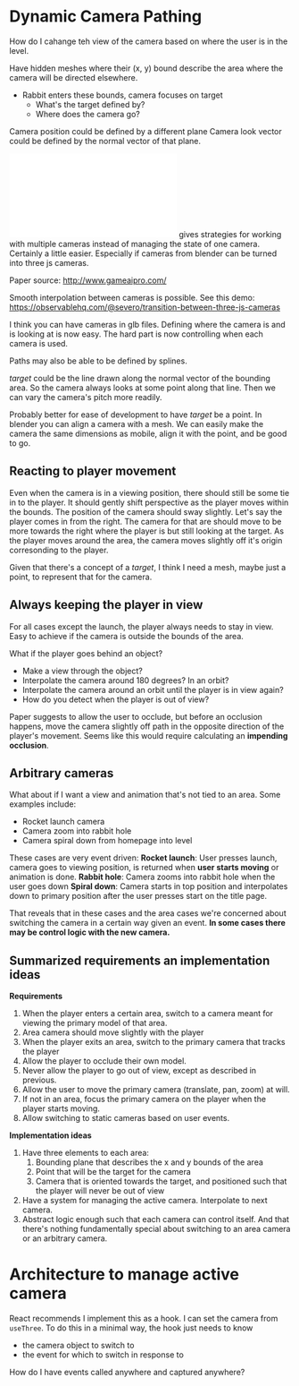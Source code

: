 # Dynamic Camera Pathing
How do I cahange teh view of the camera based on where the user is in the level. 

Have hidden meshes where their (x, y) bound describe the area where the camera will be directed elsewhere. 
- Rabbit enters these bounds, camera focuses on target
    - What's the target defined by?
    - Where does the camera go?

Camera position could be defined by a different plane
Camera look vector could be defined by the normal vector of that plane.

![This paper](GameAIPro_Chapter47_Tips_and_Tricks_for_a_Robust_Third-Person_Camera_System-MARKUP.pdf) gives strategies for working with multiple cameras instead of managing the state of one camera. Certainly a little easier. Especially if cameras from blender can be turned into three js cameras.

Paper source: http://www.gameaipro.com/

Smooth interpolation between cameras is possible. See this demo: https://observablehq.com/@severo/transition-between-three-js-cameras

I think you can have cameras in glb files. Defining where the camera is and is looking at is now easy. The hard part is now controlling when each camera is used.

Paths may also be able to be defined by splines. 

_target_ could be the line drawn along the normal vector of the bounding area. So the camera always looks at some point along that line. Then we can vary the camera's pitch more readily.

Probably better for ease of development to have _target_ be a point. In blender you can align a camera with a mesh. We can easily make the camera the same dimensions as mobile, align it with the point, and be good to go. 

## Reacting to player movement
Even when the camera is in a viewing position, there should still be some tie in to the player. It should gently shift perspective as the player moves within the bounds. The position of the camera should sway slightly. Let's say the player comes in from the right. The camera for that are should move to be more towards the right where the player is but still looking at the target. As the player moves around the area, the camera moves slightly off it's origin corresonding to the player. 

Given that there's a concept of a _target_, I think I need a mesh, maybe just a point, to represent that for the camera. 

## Always keeping the player in view
For all cases except the launch, the player always needs to stay in view. Easy to achieve if the camera is outside the bounds of the area.

What if the player goes behind an object?
- Make a view through the object?
- Interpolate the camera around 180 degrees? In an orbit?
- Interpolate the camera around an orbit until the player is in view again?
- How do you detect when the player is out of view?

Paper suggests to allow the user to occlude, but before an occlusion happens, move the camera slightly off path in the opposite direction of the player's movement. Seems like this would require calculating an **impending occlusion**. 

## Arbitrary cameras
What about if I want a view and animation that's not tied to an area. Some examples include:
- Rocket launch camera
- Camera zoom into rabbit hole
- Camera spiral down from homepage into level

These cases are very event driven:
**Rocket launch**: User presses launch, camera goes to viewing position, is returned when **user starts moving** or animation is done.
**Rabbit hole**: Camera zooms into rabbit hole when the user goes down
**Spiral down**: Camera starts in top position and interpolates down to primary position after the user presses start on the title page.

That reveals that in these cases and the area cases we're concerned about switching the camera in a certain way given an event. **In some cases there may be control logic with the new camera.**

## Summarized requirements an implementation ideas
**Requirements**
1. When the player enters a certain area, switch to a camera meant for viewing the primary model of that area. 
2. Area camera should move slightly with the player
3. When the player exits an area, switch to the primary camera that tracks the player
4. Allow the player to occlude their own model.
5. Never allow the player to go out of view, except as described in previous.
6. Allow the user to move the primary camera (translate, pan, zoom) at will.
7. If not in an area, focus the primary camera on the player when the player starts moving. 
8. Allow switching to static cameras based on user events.

**Implementation ideas**
1. Have three elements to each area:
    1. Bounding plane that describes the x and y bounds of the area
    2. Point that will be the target for the camera
    3. Camera that is oriented towards the target, and positioned such that the player will never be out of view
2. Have a system for managing the active camera. Interpolate to next camera.
3. Abstract logic enough such that each camera can control itself. And that there's nothing fundamentally special about switching to an area camera or an arbitrary camera.

# Architecture to manage active camera
React recommends I implement this as a hook. I can set the camera from `useThree`. To do this in a minimal way, the hook just needs to know
- the camera object to switch to
- the event for which to switch in response to

How do I have events called anywhere and captured anywhere? 
